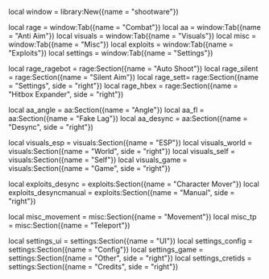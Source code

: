 local window = library:New({name = "shootware"})

local rage = window:Tab({name = "Combat"})
local aa = window:Tab({name = "Anti Aim"})
local visuals = window:Tab({name = "Visuals"})
local misc = window:Tab({name = "Misc"})
local exploits = window:Tab({name = "Exploits"})
local settings = window:Tab({name = "Settings"})


local rage_ragebot = rage:Section({name = "Auto Shoot"})
local rage_silent = rage:Section({name = "Silent Aim"})
local rage_sett= rage:Section({name = "Settings", side = "right"})
local rage_hbex = rage:Section({name = "Hitbox Expander", side = "right"})

local aa_angle = aa:Section({name = "Angle"})
local aa_fl = aa:Section({name = "Fake Lag"})
local aa_desync = aa:Section({name = "Desync", side = "right"})

local visuals_esp = visuals:Section({name = "ESP"})
local visuals_world = visuals:Section({name = "World", side = "right"})
local visuals_self = visuals:Section({name = "Self"})
local visuals_game = visuals:Section({name = "Game", side = "right"})


local exploits_desync = exploits:Section({name = "Character Mover"})
local exploits_desyncmanual = exploits:Section({name = "Manual", side = "right"})

local misc_movement = misc:Section({name = "Movement"})
local misc_tp = misc:Section({name = "Teleport"})

local settings_ui = settings:Section({name = "UI"})
local settings_config = settings:Section({name = "Config"})
local settings_game = settings:Section({name = "Other", side = "right"})
local settings_cretids = settings:Section({name = "Credits", side = "right"})
